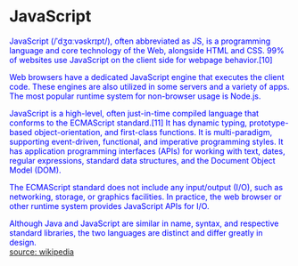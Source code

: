 
JavaScript
==========


<font color="blue">JavaScript (/ˈdʒɑːvəskrɪpt/), often abbreviated as JS, is a programming language and core technology of the Web, alongside HTML and CSS. 99% of websites use JavaScript on the client side for webpage behavior.[10]
</font>

<font color="blue">Web browsers have a dedicated JavaScript engine that executes the client code. These engines are also utilized in some servers and a variety of apps. The most popular runtime system for non-browser usage is Node.js.
</font>

<font color="blue">JavaScript is a high-level, often just-in-time compiled language that conforms to the ECMAScript standard.[11] It has dynamic typing, prototype-based object-orientation, and first-class functions. It is multi-paradigm, supporting event-driven, functional, and imperative programming styles. It has application programming interfaces (APIs) for working with text, dates, regular expressions, standard data structures, and the Document Object Model (DOM).
</font>

<font color="blue">The ECMAScript standard does not include any input/output (I/O), such as networking, storage, or graphics facilities. In practice, the web browser or other runtime system provides JavaScript APIs for I/O.
</font>

<font color="blue">Although Java and JavaScript are similar in name, syntax, and respective standard libraries, the two languages are distinct and differ greatly in design.
</font>  
[source: wikipedia](https://en.wikipedia.org/wiki/JavaScript)